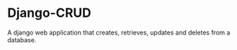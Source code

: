 # Django-CRUD
A django web application that creates, retrieves, updates and deletes from a database.
